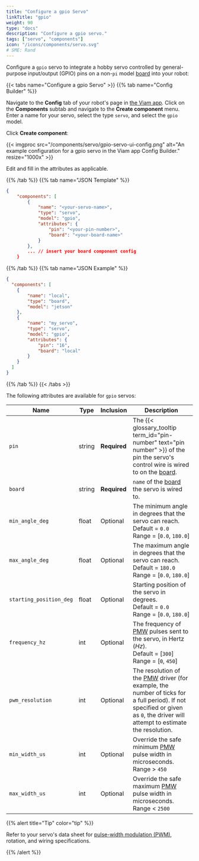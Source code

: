 ```yaml
---
title: "Configure a gpio Servo"
linkTitle: "gpio"
weight: 90
type: "docs"
description: "Configure a gpio servo."
tags: ["servo", "components"]
icon: "/icons/components/servo.svg"
# SME: Rand
---
```


Configure a `gpio` servo to integrate a hobby servo controlled by general-purpose input/output (GPIO) pins on a non-`pi` model [board](/components/board/) into your robot:

{{< tabs name="Configure a gpio Servo" >}}
{{% tab name="Config Builder" %}}

Navigate to the **Config** tab of your robot's page in [the Viam app](https://app.viam.com).
Click on the **Components** subtab and navigate to the **Create component** menu.
Enter a name for your servo, select the type `servo`, and select the `gpio` model.

Click **Create component**:

{{< imgproc src="/components/servo/gpio-servo-ui-config.png" alt="An example configuration for a gpio servo in the Viam app Config Builder." resize="1000x" >}}

Edit and fill in the attributes as applicable.

{{% /tab %}}
{{% tab name="JSON Template" %}}

```json {class="line-numbers linkable-line-numbers"}
{
    "components": [
        {
            "name": "<your-servo-name>",
            "type": "servo",
            "model": "gpio",
            "attributes": {
                "pin": "<your-pin-number>",
                "board": "<your-board-name>"
            }
        },
        ... // insert your board component config
    }
```

{{% /tab %}}
{{% tab name="JSON Example" %}}

```json {class="line-numbers linkable-line-numbers"}
{
  "components": [
    {
        "name": "local",
        "type": "board",
        "model": "jetson"
    },
    {
        "name": "my_servo",
        "type": "servo",
        "model": "gpio",
        "attributes": {
            "pin": "16",
            "board": "local"
        }
    }
  ]
}
```

{{% /tab %}}
{{< /tabs >}}

The following attributes are available for `gpio` servos:

| Name | Type | Inclusion | Description |
| ---- | ---- | --------- | ----------- |
| `pin` | string | **Required** | The {{< glossary_tooltip term_id="pin-number" text="pin number" >}} of the pin the servo's control wire is wired to on the [board](/components/board/). |
| `board` | string | **Required** | `name` of the [board](/components/board/) the servo is wired to. |
| `min_angle_deg` | float | Optional | The minimum angle in degrees that the servo can reach. <br> Default = `0.0` <br> Range = [`0.0`, `180.0`] |
| `max_angle_deg` | float | Optional | The maximum angle in degrees that the servo can reach. <br> Default = `180.0` <br> Range = [`0.0`, `180.0`] |
| `starting_position_deg` | float | Optional | Starting position of the servo in degrees. <br> Default = `0.0` <br> Range = [`0.0`, `180.0`] |
| `frequency_hz` | int | Optional | The frequency of [PMW](/components/board/#pwm) pulses sent to the servo, in Hertz (*Hz*). <br> Default = [`300`] <br> Range = [`0`, `450`] |
| `pwm_resolution` | int | Optional | The resolution of the [PMW](/components/board/#pwm) driver (for example, the number of ticks for a full period). If not specified or given as `0`, the driver will attempt to estimate the resolution. |
| `min_width_us` | int | Optional | Override the safe minimum [PMW](/components/board/#pwm) pulse width in microseconds. <br> Range > `450` |
| `max_width_us` | int | Optional | Override the safe maximum [PMW](/components/board/#pwm) pulse width in microseconds. <br> Range < `2500` |

{{% alert title="Tip" color="tip" %}}

Refer to your servo's data sheet for [pulse-width modulation (PWM)](/components/board/#pwm), rotation, and wiring specifications.

{{% /alert %}}
